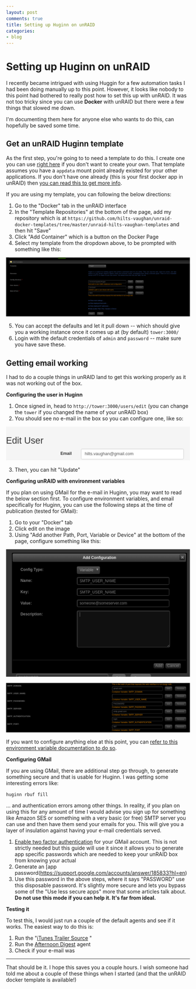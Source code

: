 ```yaml
---
layout: post
comments: true
title: Setting up Huginn on unRAID
categories:
- blog
---
```


# Setting up Huginn on unRAID

I recently became intrigued with using Huggin for a few automation tasks I had been doing manually up to this point. However, it looks like nobody to this point had bothered to really post how to set this up with unRAID. It was not too tricky since you can use **Docker** with unRAID but there were a few things that slowed me down. 

I'm documenting them here for anyone else who wants to do this, can hopefully be saved some time.

## Get an unRAID Huginn template

As the first step, you're going to to need a template to do this. I create one you can use [right here](https://github.com/hilts-vaughan/unraid-docker-templates/tree/master/unraid-hilts-vaughan-templates) if you don't want to create your own. That template assumes you have a `appdata` mount point already existed for your other applications. If you don't have one already (this is your first docker app in unRAID) then [you can read this to get more info](https://lime-technology.com/forums/topic/55263-how-should-i-set-up-my-appdata-share/).

If you are using my template, you can following the below directions:

1. Go to the "Docker" tab in the unRAID interface
2. In the "Template Repositories" at the bottom of the page, add my repository which is at `https://github.com/hilts-vaughan/unraid-docker-templates/tree/master/unraid-hilts-vaughan-templates` and then hit "Save"
3. Click "Add Container" which is a button on the Docker Page
4. Select my template from the dropdown  above, to be prompted with something like this:

![](/assets/8c060306-fd8a-45a5-8736-2cb77c089c79/1.png)

5. You can accept the defaults and let it pull down -- which should give you a working instance once it comes up at (by default) `tower:3000/`
6. Login with the default credentials of `admin` and `password` -- make sure you have save these. 

## Getting email working

I had to do a couple things in unRAID land to get this working properly as it was not working out of the box.

**Configuring the user in Huginn**

1. Once signed in, head to `http://tower:3000/users/edit` (you can change the `tower` if you changed the name of your unRAID box)
2. You should see no e-mail in the box so you can configure one, like so:

![](/assets/8c060306-fd8a-45a5-8736-2cb77c089c79/2.png)

3. Then, you can hit "Update"

**Configuring unRAID with environment variables**

If you plan on using GMail for the e-mail in Huginn, you may want to read the below section first. To configure environment variables, and email specifically for Huginn, you can use the following steps at the time of publication (tested for GMail):

1. Go to your "Docker" tab
2. Click edit on the image
3. Using "Add another Path, Port, Variable or Device" at the bottom of the page, configure something like this:

![](/assets/8c060306-fd8a-45a5-8736-2cb77c089c79/3.png)

![](/assets/8c060306-fd8a-45a5-8736-2cb77c089c79/4.png)

If you want to configure anything else at this point, you can [refer to this environment variable documentation to do so](https://github.com/huginn/huginn/blob/master/.env.example).

**Configuring GMail**

If you are using GMail, there are additional step go through, to generate something secure and that is usable for Huginn. I was getting some interesting errors like:

```ruby
huginn rbuf fill
```

... and authentication errors among other things. In reality, if you plan on using this for any amount of time I would advise you sign up for something like Amazon SES or something with a very basic (or free) SMTP server you can use and then have them send your emails for you. This will give you a layer of insulation against having your e-mail credentials served. 

1. [Enable two factor authentication](https://support.google.com/accounts/answer/185839?hl=en) for your GMail account. This is not strictly needed but this guide will use it since it allows you to generate app specific passwords which are needed to keep your unRAID box from knowing your actual 
2. Generate an [app password(https://support.google.com/accounts/answer/185833?hl=en)
3. Use this password in the above steps, where it says "PASSWORD" use this disposable password. It's slightly more secure and lets you bypass some of the "Use less secure apps" more that some articles talk about. **Do not use this mode if you can help it. It's far from ideal.**

**Testing it**

To test this, I would just run a couple of the default agents and see if it works. The easiest way to do this is:

1. Run the "[iTunes Trailer Source](http://tower:3000/agents/6?return=%2Fagents) "
2. Run the [Afternoon Digest](http://tower:3000/agents/3?return=%2Fagents) agent
3. Check if your e-mail was 

------------

That should be it. I hope this saves you a couple hours. I wish someone had told me about a couple of these things when I started (and that the unRAID docker template is available!)